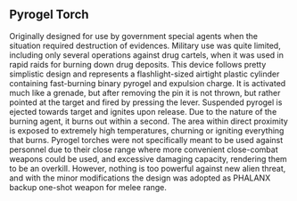 ## Pyrogel Torch

Originally designed for use by government special agents when the
situation required destruction of evidences. Military use was quite
limited, including only several operations against drug cartels, when it
was used in rapid raids for burning down drug deposits. This device
follows pretty simplistic design and represents a flashlight-sized
airtight plastic cylinder containing fast-burning binary pyrogel and
expulsion charge. It is activated much like a grenade, but after
removing the pin it is not thrown, but rather pointed at the target and
fired by pressing the lever. Suspended pyrogel is ejected towards target
and ignites upon release. Due to the nature of the burning agent, it
burns out within a second. The area within direct proximity is exposed
to extremely high temperatures, churning or igniting everything that
burns. Pyrogel torches were not specifically meant to be used against
personnel due to their close range where more convenient close-combat
weapons could be used, and excessive damaging capacity, rendering them
to be an overkill. However, nothing is too powerful against new alien
threat, and with the minor modifications the design was adopted as
PHALANX backup one-shot weapon for melee range.